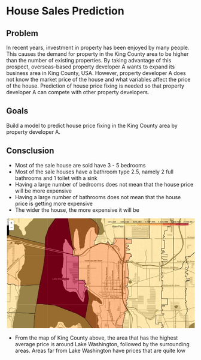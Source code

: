 # House Sales Prediction

## Problem
In recent years, investment in property has been enjoyed by many people. This causes the demand for property in the King County area to be higher than the number of existing properties. By taking advantage of this prospect, overseas-based property developer A wants to expand its business area in King County, USA. However, property developer A does not know the market price of the house and what variables affect the price of the house. Prediction of house price fixing is needed so that property developer A can compete with other property developers.

## Goals
Build a model to predict house price fixing in the King County area by property developer A.

## Consclusion
- Most of the sale house are sold have 3 - 5 bedrooms
- Most of the sale houses have a bathroom type 2.5, namely 2 full bathrooms and 1 toilet with a sink
- Having a large number of bedrooms does not mean that the house price will be more expensive
- Having a large number of bathrooms does not mean that the house price is getting more expensive
- The wider the house, the more expensive it will be

![alt text](kingcounty.JPG)
- From the map of King County above, the area that has the highest average price is around Lake Washington, followed by the surrounding areas. Areas far from Lake Washington have prices that are quite low

